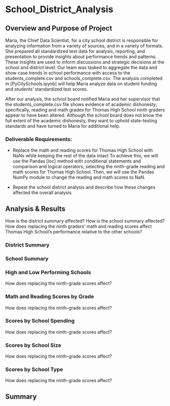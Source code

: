 # School_District_Analysis

## Overview and Purpose of Project 
Maria, the Chief Data Scientist, for a city school district is responsible for analyzing information from a variety of sources, and in a variety of formats. She prepared all standardized test data for analysis, reporting, and presentation to provide insights about performance trends and patterns. These insights are used to inform discussions and strategic decisions at the school and district level. Our team was tasked to aggregate the data and show case trends in school performance with access to the students_complete.csv and schools_complete.csv. The analysis completed in [PyCitySchools.ipynb] will help Maria analyze data on student funding and students’ standardized test scores. 

After our analysis, the school board notified Maria and her supervisor that the students_complete.csv file shows evidence of academic dishonesty; specifically, reading and math grades for Thomas High School ninth graders appear to have been altered. Although the school board does not know the full extent of the academic dishonesty, they want to uphold state-testing standards and have turned to Maria for additional help.

### Deliverable Requirements: 
- Replace the math and reading scores for Thomas High School with NaNs while keeping the rest of the data intact
    To achieve this, we will use the Pandas [loc] method with conditional statements and comparison and logical operators, selecting the ninth-grade reading and math scores for Thomas High School. Then, we will use the Pandas NumPy module to change the reading and math scores to NaN.

- Repeat the school district analysis and describe how these changes affected the overall analysis


## Analysis & Results
How is the district summary affected?
How is the school summary affected? 
How does replacing the ninth graders’ math and reading scores affect Thomas High School’s performance relative to the other schools?

### District Summary

### School Summary

### High and Low Performing Schools
How does replacing the ninth-grade scores affect? 


### Math and Reading Scores by Grade
How does replacing the ninth-grade scores affect? 


### Scores by School Spending
How does replacing the ninth-grade scores affect? 


### Scores by School Size
How does replacing the ninth-grade scores affect? 


### Scores by School Type
How does replacing the ninth-grade scores affect? 


## Summary



